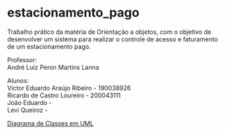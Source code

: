 # estacionamento_pago
Trabalho prático da matéria de Orientação a objetos, com o objetivo de desenvolver um sistema para realizar o controle de acesso e faturamento de um estacionamento pago.  
  
Professor:  
André Luiz Peron Martins Lanna  
  
Alunos:  
Victor Eduardo Araújo Ribeiro - 190038926  
Ricardo de Castro Loureiro - 200043111  
João Eduardo -  
Levi Queiroz -  
  
[Diagrama de Classes em UML](https://drive.google.com/file/d/1tojmaQLHBeqHPTwzbn8UvEA_vBSlfJyB/view?usp=sharing)  
